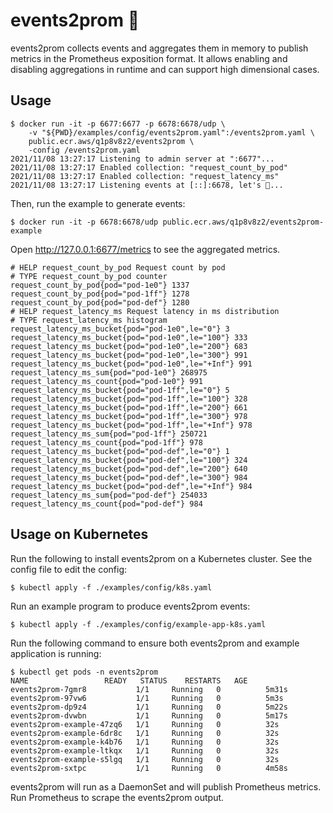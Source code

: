 # events2prom 🧹

events2prom collects events and aggregates them in memory to
publish metrics in the Prometheus exposition format.
It allows enabling and disabling aggregations in runtime
and can support high dimensional cases.

## Usage

```
$ docker run -it -p 6677:6677 -p 6678:6678/udp \
    -v "${PWD}/examples/config/events2prom.yaml":/events2prom.yaml \
    public.ecr.aws/q1p8v8z2/events2prom \
    -config /events2prom.yaml
2021/11/08 13:27:17 Listening to admin server at ":6677"...
2021/11/08 13:27:17 Enabled collection: "request_count_by_pod"
2021/11/08 13:27:17 Enabled collection: "request_latency_ms"
2021/11/08 13:27:17 Listening events at [::]:6678, let's 🧹...
```

Then, run the example to generate events:

```
$ docker run -it -p 6678:6678/udp public.ecr.aws/q1p8v8z2/events2prom-example
```

Open http://127.0.0.1:6677/metrics to see the aggregated metrics.

```
# HELP request_count_by_pod Request count by pod
# TYPE request_count_by_pod counter
request_count_by_pod{pod="pod-1e0"} 1337
request_count_by_pod{pod="pod-1ff"} 1278
request_count_by_pod{pod="pod-def"} 1280
# HELP request_latency_ms Request latency in ms distribution
# TYPE request_latency_ms histogram
request_latency_ms_bucket{pod="pod-1e0",le="0"} 3
request_latency_ms_bucket{pod="pod-1e0",le="100"} 333
request_latency_ms_bucket{pod="pod-1e0",le="200"} 683
request_latency_ms_bucket{pod="pod-1e0",le="300"} 991
request_latency_ms_bucket{pod="pod-1e0",le="+Inf"} 991
request_latency_ms_sum{pod="pod-1e0"} 268975
request_latency_ms_count{pod="pod-1e0"} 991
request_latency_ms_bucket{pod="pod-1ff",le="0"} 5
request_latency_ms_bucket{pod="pod-1ff",le="100"} 328
request_latency_ms_bucket{pod="pod-1ff",le="200"} 661
request_latency_ms_bucket{pod="pod-1ff",le="300"} 978
request_latency_ms_bucket{pod="pod-1ff",le="+Inf"} 978
request_latency_ms_sum{pod="pod-1ff"} 250721
request_latency_ms_count{pod="pod-1ff"} 978
request_latency_ms_bucket{pod="pod-def",le="0"} 1
request_latency_ms_bucket{pod="pod-def",le="100"} 324
request_latency_ms_bucket{pod="pod-def",le="200"} 640
request_latency_ms_bucket{pod="pod-def",le="300"} 984
request_latency_ms_bucket{pod="pod-def",le="+Inf"} 984
request_latency_ms_sum{pod="pod-def"} 254033
request_latency_ms_count{pod="pod-def"} 984
```

## Usage on Kubernetes

Run the following to install events2prom on a Kubernetes cluster. See the config file
to edit the config:

```
$ kubectl apply -f ./examples/config/k8s.yaml
```

Run an example program to produce events2prom events:

```
$ kubectl apply -f ./examples/config/example-app-k8s.yaml
```

Run the following command to ensure both events2prom and example application is
running:

```
$ kubectl get pods -n events2prom
NAME                 READY   STATUS    RESTARTS   AGE
events2prom-7gmr8           1/1     Running   0          5m31s
events2prom-97vw6           1/1     Running   0          5m3s
events2prom-dp9z4           1/1     Running   0          5m22s
events2prom-dvwbn           1/1     Running   0          5m17s
events2prom-example-47zq6   1/1     Running   0          32s
events2prom-example-6dr8c   1/1     Running   0          32s
events2prom-example-k4b76   1/1     Running   0          32s
events2prom-example-ltkqx   1/1     Running   0          32s
events2prom-example-s5lgq   1/1     Running   0          32s
events2prom-sxtpc           1/1     Running   0          4m58s
```

events2prom will run as a DaemonSet and will publish Prometheus metrics.
Run Prometheus to scrape the events2prom output.

